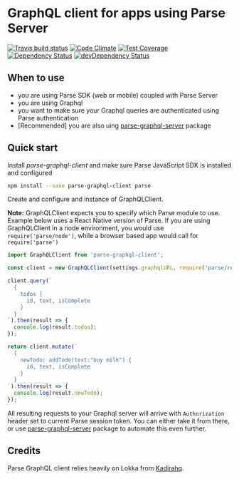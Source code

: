# GraphQL client for apps using Parse Server

[![Travis build status](http://img.shields.io/travis/thebakeryio/parse-graphql-client.svg?style=flat)](https://travis-ci.org/thebakeryio/parse-graphql-client)
[![Code Climate](https://codeclimate.com/github/thebakeryio/parse-graphql-client/badges/gpa.svg)](https://codeclimate.com/github/thebakeryio/parse-graphql-client)
[![Test Coverage](https://codeclimate.com/github/thebakeryio/parse-graphql-client/badges/coverage.svg)](https://codeclimate.com/github/thebakeryio/parse-graphql-client/coverage)
[![Dependency Status](https://david-dm.org/thebakeryio/parse-graphql-client.svg)](https://david-dm.org/thebakeryio/parse-graphql-client)
[![devDependency Status](https://david-dm.org/thebakeryio/parse-graphql-client/dev-status.svg)](https://david-dm.org/thebakeryio/parse-graphql-client#info=devDependencies)

## When to use

- you are using Parse SDK (web or mobile) coupled with Parse Server 
- you are using Graphql
- you want to make sure your Graphql queries are authenticated using Parse authentication
- [Recommended] you are also uing [parse-graphql-server](https://github.com/thebakeryio/parse-graphql-server) package  

## Quick start

Install *parse-graphql-client* and make sure Parse JavaScript SDK is installed and configured

```bash
npm install --save parse-graphql-client parse
```

Create and configure and instance of GraphQLClient. 

**Note:** GraphQLClient expects you to specify which Parse module to use. Example below uses a React Native version of Parse. If you are using GraphQLClient in a node environment, you would use ```require('parse/node')```, while a browser based app would call for ```require('parse')```

```javascript
import GraphQLClient from 'parse-graphql-client';

const client = new GraphQLClient(settings.graphqlURL, require('parse/react-native'));

client.query(`
  {
    todos {
      id, text, isComplete
    }
  }
`).then(result => {
  console.log(result.todos);
});

return client.mutate(`
  {
    newTodo: addTodo(text:"buy milk") {
      id, text, isComplete
    }
  }
`).then(result => {
  console.log(result.newTodo);
});
```

All resulting requests to your Graphql server will arrive with ```Authorization``` header set to current Parse session token. You can either take it from there, or use [parse-graphql-server](https://github.com/thebakeryio/parse-graphql-server) package to automate this even further.

## Credits

Parse GraphQL client relies heavily on Lokka from [Kadirahq](https://github.com/kadirahq/lokka).





